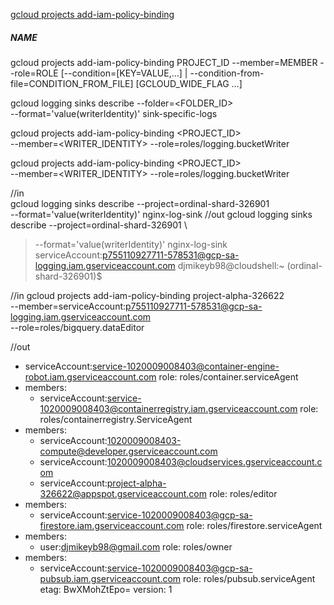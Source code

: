 [gcloud projects add-iam-policy-binding](https://cloud.google.com/sdk/gcloud/reference/projects/add-iam-policy-binding)


##### NAME

gcloud projects add-iam-policy-binding PROJECT_ID --member=MEMBER --role=ROLE [--condition=[KEY=VALUE,…]     | --condition-from-file=CONDITION_FROM_FILE] [GCLOUD_WIDE_FLAG …]


gcloud logging sinks describe --folder=<FOLDER_ID>\
 --format='value(writerIdentity)' sink-specific-logs
 
 gcloud projects add-iam-policy-binding <PROJECT_ID> \
  --member=<WRITER_IDENTITY> --role=roles/logging.bucketWriter
  
  
 
 gcloud projects add-iam-policy-binding <PROJECT_ID> \
  --member=<WRITER_IDENTITY> --role=roles/logging.bucketWriter
  
//in  
gcloud logging sinks describe --project=ordinal-shard-326901 \
 --format='value(writerIdentity)' nginx-log-sink
//out 
 gcloud logging sinks describe --project=ordinal-shard-326901 \
>  --format='value(writerIdentity)' nginx-log-sink
serviceAccount:p755110927711-578531@gcp-sa-logging.iam.gserviceaccount.com
djmikeyb98@cloudshell:~ (ordinal-shard-326901)$

//in 
gcloud projects add-iam-policy-binding project-alpha-326622 \
  --member=serviceAccount:p755110927711-578531@gcp-sa-logging.iam.gserviceaccount.com \
  --role=roles/bigquery.dataEditor
  
//out

  - serviceAccount:service-1020009008403@container-engine-robot.iam.gserviceaccount.com  role: roles/container.serviceAgent
- members:
  - serviceAccount:service-1020009008403@containerregistry.iam.gserviceaccount.com
  role: roles/containerregistry.ServiceAgent
- members:
  - serviceAccount:1020009008403-compute@developer.gserviceaccount.com
  - serviceAccount:1020009008403@cloudservices.gserviceaccount.com
  - serviceAccount:project-alpha-326622@appspot.gserviceaccount.com
  role: roles/editor
- members:
  - serviceAccount:service-1020009008403@gcp-sa-firestore.iam.gserviceaccount.com
  role: roles/firestore.serviceAgent
- members:
  - user:djmikeyb98@gmail.com
  role: roles/owner
- members:
  - serviceAccount:service-1020009008403@gcp-sa-pubsub.iam.gserviceaccount.com
  role: roles/pubsub.serviceAgent
etag: BwXMohZtEpo=
version: 1
  
  
  
  
  
  
  
  
  
  
  
  
  
  
  
  
  
  
  
  
  
  
  
  
  
  
